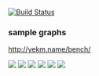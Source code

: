 [![Build Status](https://drone.io/github.com/yekm/bench/status.png)](https://drone.io/github.com/yekm/bench/latest)

### sample graphs
http://yekm.name/bench/

![](http://yekm.name/bench/task0_alg0.data.svg)
![](http://yekm.name/bench/task0_alg1.data.svg)
![](http://yekm.name/bench/task0_alg2.data.svg)
![](http://yekm.name/bench/task0_alg3.data.svg)
![](http://yekm.name/bench/task0_alg4.data.svg)
![](http://yekm.name/bench/allinone_task0.svg)
